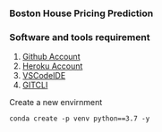 ### Boston House Pricing Prediction

### Software and tools requirement

1. [Github Account](https://github.com)
2. [Heroku Account](https://heroku.com)
3. [VSCodeIDE](https://code.visualstudio.com)
4. [GITCLI](https://git-scm.com)

Create a new envirnment

```
conda create -p venv python==3.7 -y

```